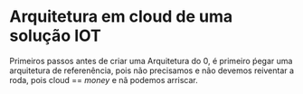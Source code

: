 # Arquitetura em cloud de uma solução IOT

Primeiros passos antes de criar uma Arquitetura do 0, é primeiro
ṕegar uma arquitetura de referenência, pois não precisamos e não devemos
reiventar a roda, pois cloud == $money$ e nã podemos arriscar.
